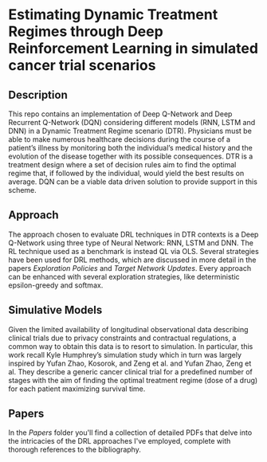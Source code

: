 # Estimating Dynamic Treatment Regimes through Deep Reinforcement Learning in simulated cancer trial scenarios

## **Description**
This repo contains an implementation of Deep Q-Network and Deep Recurrent Q-Network (DQN) considering different models (RNN, LSTM and DNN) in a Dynamic Treatment Regime scenario (DTR). Physicians must be able to make numerous healthcare decisions during the course of a patient’s illness by monitoring both the individual’s medical history and the evolution of the disease together with its possible consequences. DTR is a treatment design where a set of decision rules aim to find the optimal regime that, if followed by the individual, would yield the best results on average. DQN can be a viable data driven solution to provide support in this scheme.

## **Approach**
The approach chosen to evaluate DRL techniques in DTR contexts is a Deep Q-Network using three type of Neural Network: RNN, LSTM and DNN. The RL technique used as a benchmark is instead QL via OLS. Several strategies have been used for DRL methods, which are discussed in more detail in the papers _Exploration Policies_ and _Target Network Updates_. Every approach can be enhanced with several exploration strategies, like deterministic epsilon-greedy and softmax.

## **Simulative Models**
Given the limited availability of longitudinal observational data describing clinical trials due to privacy constraints and contractual regulations, a common way to obtain this data is to resort to simulation. In particular, this work recall Kyle Humphrey’s simulation study which in turn was largely inspired by Yufan Zhao, Kosorok, and Zeng et al. and Yufan Zhao, Zeng et al. They describe a generic cancer clinical trial for a predefined number of stages with the aim of finding the optimal treatment regime (dose of a drug) for each patient maximizing survival time.

## **Papers**
In the _Papers_ folder you'll find a collection of detailed PDFs that delve into the intricacies of the DRL approaches I've employed, complete with thorough references to the bibliography.
